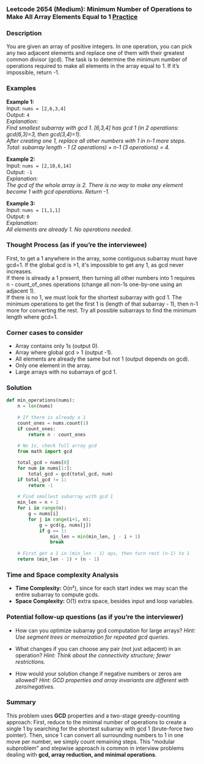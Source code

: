 ### Leetcode 2654 (Medium): Minimum Number of Operations to Make All Array Elements Equal to 1 [Practice](https://leetcode.com/problems/minimum-number-of-operations-to-make-all-array-elements-equal-to-1)

### Description  
You are given an array of positive integers. In one operation, you can pick any two adjacent elements and replace one of them with their greatest common divisor (gcd). The task is to determine the minimum number of operations required to make all elements in the array equal to 1. If it’s impossible, return -1.

### Examples  

**Example 1:**  
Input: `nums = [2,6,3,4]`  
Output: `4`  
*Explanation:  
Find smallest subarray with gcd 1. [6,3,4] has gcd 1 (in 2 operations: gcd(6,3)=3, then gcd(3,4)=1).  
After creating one 1, replace all other numbers with 1 in n-1 more steps.  
Total: subarray length - 1 (2 operations) + n-1 (3 operations) = 4.*

**Example 2:**  
Input: `nums = [2,10,6,14]`  
Output: `-1`  
*Explanation:  
The gcd of the whole array is 2. There is no way to make any element become 1 with gcd operations. Return -1.*

**Example 3:**  
Input: `nums = [1,1,1]`  
Output: `0`  
*Explanation:  
All elements are already 1. No operations needed.*

### Thought Process (as if you’re the interviewee)  
First, to get a 1 anywhere in the array, some contiguous subarray must have gcd=1. If the global gcd is >1, it's impossible to get any 1, as gcd never increases.  
If there is already a 1 present, then turning all other numbers into 1 requires n - count_of_ones operations (change all non-1s one-by-one using an adjacent 1).  
If there is no 1, we must look for the shortest subarray with gcd 1. The minimum operations to get the first 1 is (length of that subarray - 1), then n-1 more for converting the rest. Try all possible subarrays to find the minimum length where gcd=1.

### Corner cases to consider  
- Array contains only 1s (output 0).
- Array where global gcd > 1 (output -1).
- All elements are already the same but not 1 (output depends on gcd).
- Only one element in the array.
- Large arrays with no subarrays of gcd 1.

### Solution

```python
def min_operations(nums):
    n = len(nums)
    
    # If there is already a 1
    count_ones = nums.count(1)
    if count_ones:
        return n - count_ones
    
    # No 1s, check full array gcd
    from math import gcd

    total_gcd = nums[0]
    for num in nums[1:]:
        total_gcd = gcd(total_gcd, num)
    if total_gcd != 1:
        return -1
    
    # Find smallest subarray with gcd 1
    min_len = n + 1
    for i in range(n):
        g = nums[i]
        for j in range(i+1, n):
            g = gcd(g, nums[j])
            if g == 1:
                min_len = min(min_len, j - i + 1)
                break
    
    # First get a 1 in (min_len - 1) ops, then turn rest (n-1) to 1
    return (min_len - 1) + (n - 1)
```

### Time and Space complexity Analysis  

- **Time Complexity:** O(n²), since for each start index we may scan the entire subarray to compute gcds.
- **Space Complexity:** O(1) extra space, besides input and loop variables.

### Potential follow-up questions (as if you’re the interviewer)  

- How can you optimize subarray gcd computation for large arrays?
  *Hint: Use segment trees or memoization for repeated gcd queries.*

- What changes if you can choose any pair (not just adjacent) in an operation?
  *Hint: Think about the connectivity structure; fewer restrictions.*

- How would your solution change if negative numbers or zeros are allowed?
  *Hint: GCD properties and array invariants are different with zero/negatives.*

### Summary
This problem uses **GCD** properties and a two-stage greedy-counting approach: First, reduce to the minimal number of operations to create a single 1 by searching for the shortest subarray with gcd 1 (brute-force two pointer). Then, since 1 can convert all surrounding numbers to 1 in one move per number, we simply count remaining steps. This "modular subproblem" and stepwise approach is common in interview problems dealing with **gcd, array reduction, and minimal operations**.
